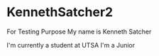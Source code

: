 # KennethSatcher2
For Testing Purpose
My name is Kenneth Satcher

I'm currently a student at UTSA
I'm a Junior
